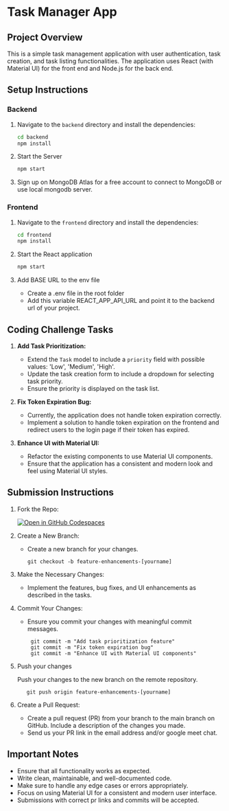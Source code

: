 # Task Manager App

## Project Overview

This is a simple task management application with user authentication, task creation, and task listing functionalities. The application uses React (with Material UI) for the front end and Node.js for the back end.

## Setup Instructions

### Backend

1. Navigate to the `backend` directory and install the dependencies:

   ```sh
   cd backend
   npm install
   ```

2. Start the Server

   ```sh
   npm start
   ```

3. Sign up on MongoDB Atlas for a free account to connect to MongoDB or use local mongodb server.

### Frontend

1. Navigate to the `frontend` directory and install the dependencies:

   ```sh
   cd frontend
   npm install
   ```

2. Start the React application

   ```sh
   npm start
   ```

3. Add BASE URL to the env file
   - Create a .env file in the root folder
   - Add this variable REACT_APP_API_URL and point it to the backend url of your project.

## Coding Challenge Tasks

1. **Add Task Prioritization:**

   - Extend the `Task` model to include a `priority` field with possible values: 'Low', 'Medium', 'High'.
   - Update the task creation form to include a dropdown for selecting task priority.
   - Ensure the priority is displayed on the task list.

2. **Fix Token Expiration Bug:**

   - Currently, the application does not handle token expiration correctly.
   - Implement a solution to handle token expiration on the frontend and redirect users to the login page if their token has expired.

3. **Enhance UI with Material UI:**

   - Refactor the existing components to use Material UI components.
   - Ensure that the application has a consistent and modern look and feel using Material UI styles.

## Submission Instructions

1. Fork the Repo:

   [![Open in GitHub Codespaces](https://github.com/codespaces/badge.svg)](https://codespaces.new/chumchumagency/senior-coding-interview-i?quickstart=1)

2. Create a New Branch:

   - Create a new branch for your changes.

     ```git
     git checkout -b feature-enhancements-[yourname]
     ```

3. Make the Necessary Changes:

   - Implement the features, bug fixes, and UI enhancements as described in the tasks.

4. Commit Your Changes:

   - Ensure you commit your changes with meaningful commit messages.
     ```git
      git commit -m "Add task prioritization feature"
      git commit -m "Fix token expiration bug"
      git commit -m "Enhance UI with Material UI components"
     ```

5. Push your changes

   Push your changes to the new branch on the remote repository.

   ```git
      git push origin feature-enhancements-[yourname]
   ```

6. Create a Pull Request:

   - Create a pull request (PR) from your branch to the main branch on GitHub. Include a description of the changes you made.
   - Send us your PR link in the email address and/or google meet chat.

## Important Notes

- Ensure that all functionality works as expected.
- Write clean, maintainable, and well-documented code.
- Make sure to handle any edge cases or errors appropriately.
- Focus on using Material UI for a consistent and modern user interface.
- Submissions with correct pr links and commits will be accepted.
